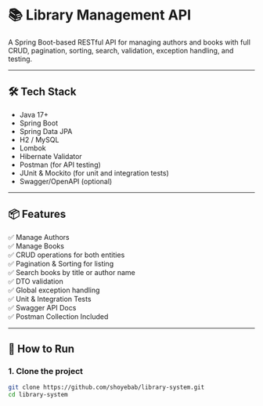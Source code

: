 # 📚 Library Management API

A Spring Boot-based RESTful API for managing authors and books with full CRUD, pagination, sorting, search, validation, exception handling, and testing. 

---

## 🛠 Tech Stack

- Java 17+
- Spring Boot
- Spring Data JPA
- H2 / MySQL
- Lombok
- Hibernate Validator
- Postman (for API testing)
- JUnit & Mockito (for unit and integration tests)
- Swagger/OpenAPI (optional)

---

## 📦 Features

✅ Manage Authors  
✅ Manage Books  
✅ CRUD operations for both entities  
✅ Pagination & Sorting for listing  
✅ Search books by title or author name  
✅ DTO validation  
✅ Global exception handling  
✅ Unit & Integration Tests  
✅ Swagger API Docs  
✅ Postman Collection Included

---

## 🚀 How to Run

### 1. Clone the project

```bash
git clone https://github.com/shoyebab/library-system.git
cd library-system
